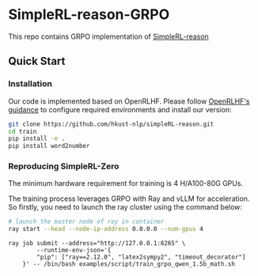 # SimpleRL-reason-GRPO

This repo contains GRPO implementation of [SimpleRL-reason](https://github.com/hkust-nlp/simpleRL-reason/)


## Quick Start

### Installation

Our code is implemented based on OpenRLHF. Please follow [OpenRLHF's guidance](https://github.com/OpenRLHF/OpenRLHF/tree/main?tab=readme-ov-file#installation) to configure required environments and install our version:

```bash
git clone https://github.com/hkust-nlp/simpleRL-reason.git
cd train
pip install -e .
pip install word2number
```

### Reproducing SimpleRL-Zero
The minimum hardware requirement for training is 4 H/A100-80G GPUs. 

The training process leverages GRPO with Ray and vLLM for acceleration. So firstly, you need to launch the ray cluster using the command below:
```bash
# launch the master node of ray in container
ray start --head --node-ip-address 0.0.0.0 --num-gpus 4
```

```
ray job submit --address="http://127.0.0.1:8265" \
        --runtime-env-json='{
        "pip": ["ray==2.12.0", "latex2sympy2", "timeout_decorator"]
    }' -- /bin/bash examples/script/train_grpo_qwen_1.5b_math.sh

```
